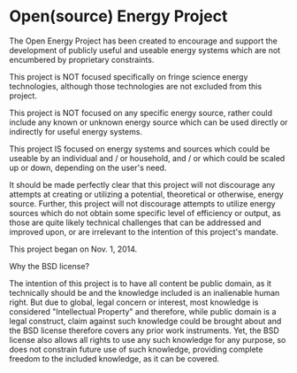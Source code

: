 Open(source) Energy Project
===========================

The Open Energy Project has been created to encourage and support the development of publicly useful and useable energy systems which are not encumbered by proprietary constraints.

This project is NOT focused specifically on fringe science energy technologies, although those technologies are not excluded from this project.

This project is NOT focused on any specific energy source, rather could include any known or unknown energy source which can be used directly or indirectly for useful energy systems.

This project IS focused on energy systems and sources which could be useable by an individual and / or household, and / or which could be scaled up or down, depending on the user's need.

It should be made perfectly clear that this project will not discourage any attempts at creating or utilizing a potential, theoretical or otherwise, energy source.  Further, this project will not discourage attempts to utilize energy sources which do not obtain some specific level of efficiency or output, as those are quite likely technical challenges that can be addressed and improved upon, or are irrelevant to the intention of this project's mandate.

This project began on Nov. 1, 2014.

Why the BSD license?

The intention of this project is to have all content be public domain, as it technically should be and the knowledge included is an inalienable human right.  But due to global, legal concern or interest, most knowledge is considered "Intellectual Property" and therefore, while public domain is a legal construct, claim against such knowledge could be brought about and the BSD license therefore covers any prior work instruments.  Yet, the BSD license also allows all rights to use any such knowledge for any purpose, so does not constrain future use of such knowledge, providing complete freedom to the included knowledge, as it can be covered.
